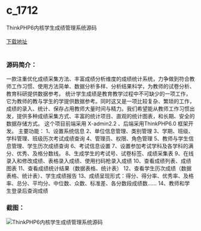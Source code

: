 # c_1712
ThinkPHP6内核学生成绩管理系统源码
<br/></br>
[下载地址](https://www.uuid2.com/1712.html "下载地址")
<br/></br>
<h3>源码简介：</h3>
<p>一款注重优化成绩采集方法、丰富成绩分析维度的成绩统计系统，力争做到符合教师工作习惯、使用方法简单、数据分析多样、分析结果科学，为教师的试卷分析、教育科研提供数据参考。
统计学生成绩是教育教学过程中不可缺少的一项工作，它为教师的教与学生的学提供数据参考。同时这又是一项比较复杂、繁琐的工作，成绩的录入、统计、保存占用教师大量时间与精力。我们希望能从教师工作习惯出发，提供多种成绩采集方式、丰富的统计项目、直观的统计图表，和长期、安全的数据存储方式。
这个项目前端采用 X-admin2.2 、后端采用ThinkPHP6.0 框架开发。
主要功能：
1、设置系统信息
2、单位信息管理、类别管理
3、学期、班级、学科管理、班级历次考试成绩查询
4、管理员、权限、角色管理
5、教师与学生信息管理、学生历次成绩查询
6、考试信息设置
7、设置参加考试学科及各学科的满分、优秀、及格分数线。
8、生成学生的考试号、试卷标签、成绩采集表
9、在线录入和修改成绩、表格录入成绩、使用扫码枪录入成绩
10、查看成绩列表、成绩图表
11、查看成绩统计结果（数据表格、统计表）
12、查看学生历次成绩（数据表格、统计表）、学生成绩报告
13、成绩呈现形式：得分、得分率、优秀率、及格率、总分、平均分、中位数、众数、标准差、各分数段成绩数……
14、教师和学生登录后查询成绩<p>
<h3>截图：</h3>
<img src="https://www.uuid2.com/wp-content/uploads/img/uimage/17761634274358.gif" alt="ThinkPHP6内核学生成绩管理系统源码">
